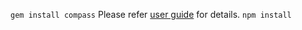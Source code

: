 `gem install compass`
Please refer [user guide](http://compass-style.org/install/) for details.
`npm install`
